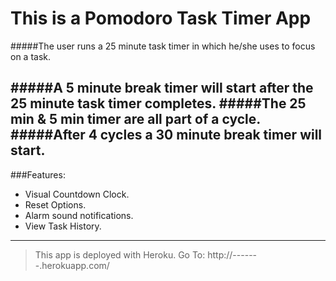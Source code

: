 This is a Pomodoro Task Timer App
=====================================
#####The user runs a 25 minute task timer in which he/she uses to focus on a task.

#####A 5 minute break timer will start after the 25 minute task timer completes. 
#####The 25 min & 5 min timer are all part of a cycle. 
#####After 4 cycles a 30 minute break timer will start.
---
###Features:
* Visual Countdown Clock.
* Reset Options.
* Alarm sound notifications.
* View Task History.

---------------------------------------------
>This app is deployed with Heroku. 
Go To:  http://-------.herokuapp.com/
